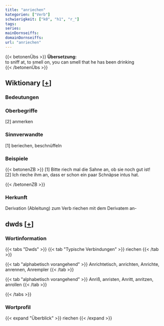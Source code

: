 ```yaml
---
title: "anriechen"
kategorien: ["Verb"]
schwierigkeit: ["k0", "h1", "r_"]
tags:
series:
mainDornseiffs:
domainDornseiffs:
url: "anriechen"
---
```


{{< betonenÜbs >}}
**Übersetzung:**  
to sniff at, to smell on, you can smell that he has been drinking  
{{< /betonenÜbs >}}

## Wiktionary [[+](https://de.wiktionary.org/wiki/anriechen)]

### Bedeutungen

### Oberbegriffe
[2] anmerken  

### Sinnverwandte
[1] beriechen, beschnüffeln  

### Beispiele
{{< betonenZB >}}
[1] Bitte riech mal die Sahne an, ob sie noch gut ist!  
[2] Ich rieche ihm an, dass er schon ein paar Schnäpse intus hat.  

{{< /betonenZB >}}
### Herkunft
Derivation (Ableitung) zum Verb riechen mit dem Derivatem an-  



## dwds [[+](https://www.dwds.de/wb/anriechen)]

### Wortinformation
{{< tabs "Dwds" >}}
{{< tab "Typische Verbindungen" >}}
riechen
{{< /tab >}}

{{< tab "alphabetisch vorangehend" >}}
Anrichtetisch, anrichten, Anrichte, anrennen, Anrempler
{{< /tab >}}

{{< tab "alphabetisch vorangehend" >}}
Anriß, anristen, Anritt, anritzen, anrollen
{{< /tab >}}

{{< /tabs >}}

### Wortprofil
{{< expand "Überblick" >}} riechen {{< /expand >}}

